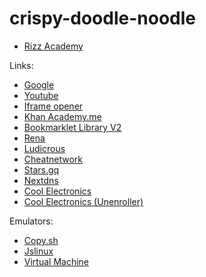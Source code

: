 # crispy-doodle-noodle

-   [Rizz Academy](https://sssjusu.github.io/crispy-doodle-noodle/)

Links:
-   [Google](https://google.com)
-   [Youtube](https://www.youtube.com)
-   [Iframe opener](https://iframe-thing.sssjusu.repl.co)
-   [Khan Academy.me](https://khanacademy.me)
-   [Bookmarklet Library V2](https://Bookmarklet-Library-V2.sssjusu.repl.co)
-   [Rena](https://rena.gq)
-   [Ludicrous](https://plantheaven.net)
-   [Cheatnetwork](https://cheatnetwork.eu)
-   [Stars.gq](http://stars.gq/)
-   [Nextdns](https://my.nextdns.io)
-   [Cool Electronics](https://coolelectronics.me/home)
-   [Cool Electronics (Unenroller)](https://coolelectronics.me/unroll)

Emulators:
-   [Copy.sh](https://copy.sh/v86/-)
-   [Jslinux](https://bellard.org/jslinux/)
-   [Virtual Machine](https://virtual-machine.acompletenewb.repl.co)
